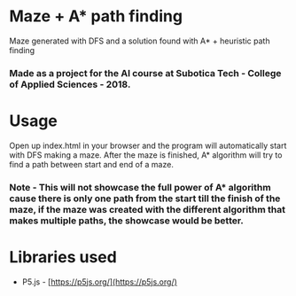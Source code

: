 # Maze + A* path finding

Maze generated with DFS and a solution found with A* + heuristic path finding
### Made as a project for the AI course at Subotica Tech - College of Applied Sciences - 2018.

# Usage

Open up index.html in your browser and the program will automatically start with DFS making a maze. After the maze is finished, A* algorithm will try to
find a path between start and end of a maze.

### Note - This will not showcase the full power of A* algorithm cause there is only one path from the start till the finish of the maze, if the maze was created with the different algorithm that makes multiple paths, the showcase would be better.

# Libraries used
- P5.js - [https://p5js.org/](https://p5js.org/)
